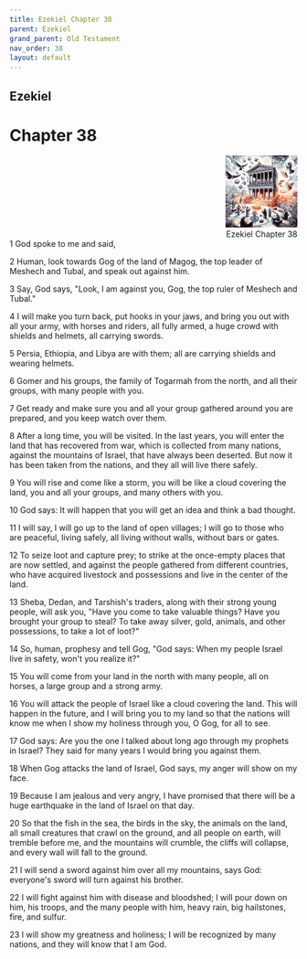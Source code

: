 ```yaml
---
title: Ezekiel Chapter 38
parent: Ezekiel
grand_parent: Old Testament
nav_order: 38
layout: default
---
```


## Ezekiel

# Chapter 38

<div style="clear: both; text-align: right;">
    <img src="/assets/Image/Ezekiel/500/38.jpg" alt="Ezekiel Chapter 38" class="chapter-image" style="max-width: 25%; height: auto;"/>
    <figcaption style="font-size: 14px;">Ezekiel Chapter 38</figcaption>
</div>
1 God spoke to me and said,

2 Human, look towards Gog of the land of Magog, the top leader of Meshech and Tubal, and speak out against him.

3 Say, God says, "Look, I am against you, Gog, the top ruler of Meshech and Tubal."

4 I will make you turn back, put hooks in your jaws, and bring you out with all your army, with horses and riders, all fully armed, a huge crowd with shields and helmets, all carrying swords.

5 Persia, Ethiopia, and Libya are with them; all are carrying shields and wearing helmets.

6 Gomer and his groups, the family of Togarmah from the north, and all their groups, with many people with you.

7 Get ready and make sure you and all your group gathered around you are prepared, and you keep watch over them.

8 After a long time, you will be visited. In the last years, you will enter the land that has recovered from war, which is collected from many nations, against the mountains of Israel, that have always been deserted. But now it has been taken from the nations, and they all will live there safely.

9 You will rise and come like a storm, you will be like a cloud covering the land, you and all your groups, and many others with you.

10 God says: It will happen that you will get an idea and think a bad thought.

11 I will say, I will go up to the land of open villages; I will go to those who are peaceful, living safely, all living without walls, without bars or gates.

12 To seize loot and capture prey; to strike at the once-empty places that are now settled, and against the people gathered from different countries, who have acquired livestock and possessions and live in the center of the land.

13 Sheba, Dedan, and Tarshish's traders, along with their strong young people, will ask you, "Have you come to take valuable things? Have you brought your group to steal? To take away silver, gold, animals, and other possessions, to take a lot of loot?"

14 So, human, prophesy and tell Gog, "God says: When my people Israel live in safety, won't you realize it?"

15 You will come from your land in the north with many people, all on horses, a large group and a strong army.

16 You will attack the people of Israel like a cloud covering the land. This will happen in the future, and I will bring you to my land so that the nations will know me when I show my holiness through you, O Gog, for all to see.

17 God says: Are you the one I talked about long ago through my prophets in Israel? They said for many years I would bring you against them.

18 When Gog attacks the land of Israel, God says, my anger will show on my face.

19 Because I am jealous and very angry, I have promised that there will be a huge earthquake in the land of Israel on that day.

20 So that the fish in the sea, the birds in the sky, the animals on the land, all small creatures that crawl on the ground, and all people on earth, will tremble before me, and the mountains will crumble, the cliffs will collapse, and every wall will fall to the ground.

21 I will send a sword against him over all my mountains, says God: everyone's sword will turn against his brother.

22 I will fight against him with disease and bloodshed; I will pour down on him, his troops, and the many people with him, heavy rain, big hailstones, fire, and sulfur.

23 I will show my greatness and holiness; I will be recognized by many nations, and they will know that I am God.


